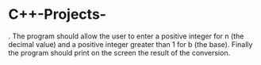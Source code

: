 # C++-Projects-
. The program should allow the user to enter a positive integer for
n (the decimal value) and a positive integer greater than 1 for b (the base). Finally the
program should print on the screen the result of the conversion.
